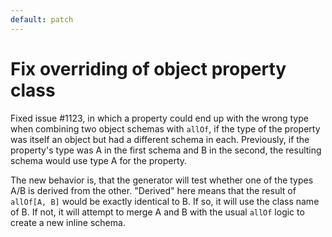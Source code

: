 ```yaml
---
default: patch
---
```


# Fix overriding of object property class

Fixed issue #1123, in which a property could end up with the wrong type when combining two object schemas with `allOf`, if the type of the property was itself an object but had a different schema in each. Previously, if the property's type was A in the first schema and B in the second, the resulting schema would use type A for the property.

The new behavior is, that the generator will test whether one of the types A/B is derived from the other. "Derived" here means that the result of `allOf[A, B]` would be exactly identical to B. If so, it will use the class name of B. If not, it will attempt to merge A and B with the usual `allOf` logic to create a new inline schema.
